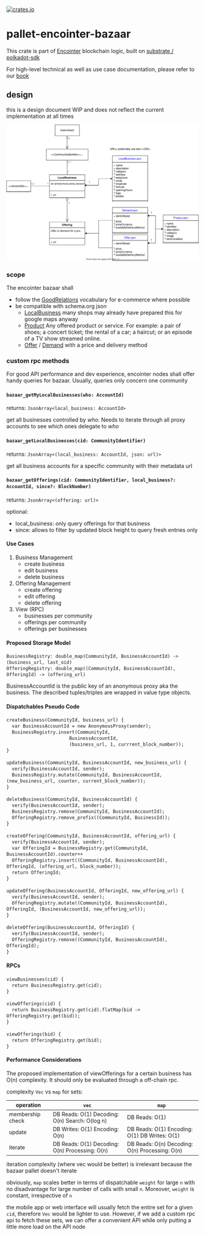 [![crates.io](https://img.shields.io/crates/v/pallet-encointer-balances.svg)](https://crates.io/crates/pallet-encointer-balances)

# pallet-encointer-bazaar

This crate is part of [Encointer](https://encointer.org) blockchain logic, built on [substrate / polkadot-sdk](https://github.com/paritytech/polkadot-sdk)

For high-level technical as well as use case documentation, please refer to our [book](https://book.encointer.org)

## design

this is a design document WIP and does not reflect the current implementation at all times

![class diagram](./BazaarClassDiagram.svg)

### scope

The encointer bazaar shall 

* follow the [GoodRelations](http://wiki.goodrelations-vocabulary.org/Documentation) vocabulary for e-commerce where possible
* be compatible with schema.org json
  * [LocalBusiness](https://schema.org/LocalBusiness) many shops may already have prepared this for google maps anyway
  * [Product](https://schema.org/Product) Any offered product or service. For example: a pair of shoes; a concert ticket; the rental of a car; a haircut; or an episode of a TV show streamed online.
  * [Offer](https://schema.org/Offer) / [Demand](https://schema.org/Demand) with a price and delivery method

### custom rpc methods

For good API performance and dev experience, encointer nodes shall offer handy queries for bazaar. Usually, queries only concern one community

#### `bazaar_getMyLocalBusinesses(who: AccountId)`

returns: `JsonArray<local_business: AccountId>`

get all businesses controlled by *who*. Needs to iterate through all proxy accounts to see which ones delegate to *who*

#### `bazaar_getLocalBusinesses(cid: CommunityIdentifier)`

returns: `JsonArray<(local_business: AccountId, json: url)>`

get all business accounts for a specific community with their metadata url

#### `bazaar_getOfferings(cid: CommunityIdentifier, local_business?: AccountId, since?: BlockNumber)`

returns: `JsonArray<(offering: url)>`

optional:
* local_business: only query offerings for that business
* since: allows to filter by updated block height to query fresh entries only


#### Use Cases

1. Business Management   
   * create business
   * edit business
   * delete business
2. Offering Management
   * create offering
   * edit offering
   * delete offering
3. View (RPC)
   * businesses per community
   * offerings per community
   * offerings per businesses

#### Proposed Storage Model

```
BusinessRegistry: double_map(CommunityId, BusinessAccountId) -> (business_url, last_oid)
OfferingRegistry: double_map((CommunityId, BusinessAccountId), OfferingId) -> (offering_url)
```

BusinessAccountId is the public key of an anonymous proxy aka the business.
The described tuples/triples are wrapped in value type objects.

#### Dispatchables Pseudo Code

```
createBusiness(CommunityId, business_url) {
  var BusinessAccountId = new AnonymousProxy(sender);
  BusinessRegistry.insert(CommunityId, 
                       BusinessAccountId, 
                       (business_url, 1, currrent_block_number));
}
  
updateBusiness(CommunityId, BusinessAccountId, new_business_url) {
  verify(BusinessAccountId, sender);
  BusinessRegistry.mutate(CommunityId, BusinessAccountId, (new_business_url, counter, current_block_number));
} 

deleteBusiness(CommunityId, BusinessAccountId) {
  verify(BusinessAccountId, sender);
  BusinessRegistry.remove(CommunityId, BusinessAccountId);
  OfferingRegistry.remove_prefix((CommunityId, BusinessId));
}

createOffering(CommunityId, BusinessAccountId, offering_url) {
  verify(BusinessAccountId, sender);
  var OfferingId = BusinessRegistry.get(CommunityId, BusinessAccountId).counter++
  OfferingRegistry.insert((CommunityId, BusinessAccountId), OfferingId, (offering_url, block_number));
  return OfferingId;
}
  
updateOffering(BusinessAccountId, OfferingId, new_offering_url) {
  verify(BusinessAccountId, sender);
  OfferingRegistry.mutate((CommunityId, BusinessAccountId), OfferingId, (BusinessAccountId, new_offering_url));
} 

deleteOffering(BusinessAccountId, OfferingId) {
  verify(BusinessAccountId, sender);
  OfferingRegistry.remove((CommunityId, BusinessAccountId), OfferingId);
}
```

#### RPCs

```
viewBusinesses(cid) {
  return BusinessRegistry.get(cid);
}
  
viewOfferings(cid) {
  return BusinessRegistry.get(cid).flatMap(bid -> OfferingRegistry.get(bid));
}

viewOfferings(bid) {
  return OfferingRegistry.get(bid);
}
```

#### Performance Considerations

The proposed implementation of viewOfferings for a certain business has O(n) complexity. It should only be evaluated through a off-chain rpc.

complexity `Vec` vs `map` for sets:

|operation| `vec` | `map` |
|----|----|-----|
|membership check | DB Reads: O(1) Decoding: O(n) Search: O(log n) | DB Reads: O(1) |
|update | DB Writes: O(1) Encoding: O(n) |DB Reads: O(1) Encoding: O(1) DB Writes: O(1) |
| iterate| DB Reads: O(1) Decoding: O(n) Processing: O(n)|DB Reads: O(n) Decoding: O(n) Processing: O(n) |

iteration complexity (where vec would be better) is irrelevant because the bazaar pallet doesn't iterate

obviously, `map` scales better in terms of dispatchable `weight` for large `n` with no disadvantage for large number of calls with small `n`. Moreover, `weight` is constant, irrespective of `n`

the mobile app or web interface will usually fetch the entire set for a given `cid`, therefore `Vec` would be lighter to use. However, if we add a custom rpc api to fetch these sets, we can offer a convenient API while only putting a little more load on the API node
